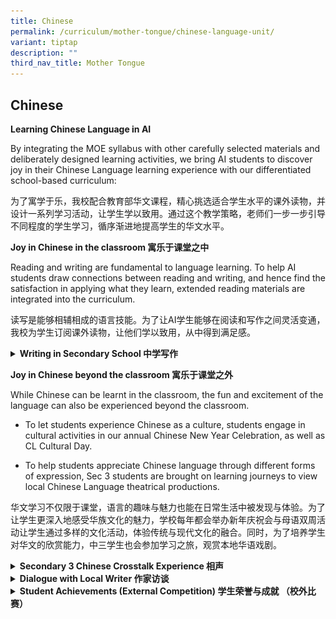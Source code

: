 ```yaml
---
title: Chinese
permalink: /curriculum/mother-tongue/chinese-language-unit/
variant: tiptap
description: ""
third_nav_title: Mother Tongue
---
```

<h2>Chinese</h2>
<p><strong>Learning Chinese Language in AI</strong>
</p>
<p>By integrating the MOE syllabus with other carefully selected materials
and deliberately designed learning activities, we bring AI students to
discover joy in their Chinese Language learning experience with our differentiated
school-based curriculum:</p>
<p>为了寓学于乐，我校配合教育部华文课程，精心挑选适合学生水平的课外读物，并设计一系列学习活动，让学生学以致用。通过这个教学策略，老师们一步一步引导不同程度的学生学习，循序渐进地提高学生的华文水平。</p>
<p><strong>Joy in Chinese in the classroom 寓乐于课堂之中</strong>
</p>
<p>Reading and writing are fundamental to language learning. To help AI students
draw connections between reading and writing, and hence find the satisfaction
in applying what they learn, extended reading materials are integrated
into the curriculum.</p>
<p>读写是能够相辅相成的语言技能。为了让AI学生能够在阅读和写作之间灵活变通，我校为学生订阅课外读物，让他们学以致用，从中得到满足感。</p>
<div data-type="detailGroup" class="isomer-accordion-group isomer-accordion isomer-accordion-white">
<details class="isomer-details">
<summary><strong>Writing in Secondary School 中学写作</strong>
</summary>
<div data-type="detailsContent" class="isomer-details-content">
<p>At secondary level, authentic learning is key in motivating students.
Writing about things around them can be a motivation too. Therefore, ZbComma
has been selected to complement writing lessons.</p>
<p>活学活用，有助于激发学生的学习兴趣。贴近生活的真实性语料，其实能够激发学生的想象力。所以，我校订阅了收录新闻时事的读物《逗号》，让学生知天下事的当儿，也学习将真人真事改编融入自己作品之中的技巧。</p>
<p></p>
<p><strong>Narrative Writing 记叙文写作</strong>
</p>
<p>As the saying goes, “teach a man to fish and you feed him for a lifetime”.
To develop AI students into confident self-regulated adults, they are guided
to evaluate oral and writing pieces throughout 4 years of Chinese Language
experience.</p>
<ul data-tight="true" class="tight">
<li>
<p>Sec 1 students: oral evaluation lessons</p>
</li>
<li>
<p>Sec 2 students: narrative writing skills Process Writing lessons</p>
</li>
<li>
<p>Sec 3 students: discursive writing skills through Process Writing lessons</p>
<p></p>
</li>
</ul>
<p>正所谓“授人以鱼，不如授之以渔”。为了提高AI学生独立思考的能力，我校教师每年都会针对不同的语文技能，培养学生自我评价的能力，增强他们使用华文华语的信心。</p>
<p>• 通过互评与自评，中一学生将学习如何评价自己的说话内容</p>
<p>• 通过过程式写作，中二学生将学习如何评价自己的记叙文</p>
<p>• 通过过程式写作，中三学生将学习如何评价自己的议论文</p>
</div>
</details>
</div>
<p><strong>Joy in Chinese beyond the classroom 寓乐于课堂之外</strong>
</p>
<p>While Chinese can be learnt in the classroom, the fun and excitement of
the language can also be experienced beyond the classroom.</p>
<ul data-tight="true" class="tight">
<li>
<p>To let students experience Chinese as a culture, students engage in cultural
activities in our annual Chinese New Year Celebration, as well as CL Cultural
Day.</p>
</li>
<li>
<p>To help students appreciate Chinese language through different forms of
expression, Sec 3 students are brought on learning journeys to view local
Chinese Language theatrical productions.</p>
</li>
</ul>
<p>华文学习不仅限于课堂，语言的趣味与魅力也能在日常生活中被发现与体验。为了让学生更深入地感受华族文化的魅力，学校每年都会举办新年庆祝会与母语双周活动让学生通过多样的文化活动，体验传统与现代文化的融合。同时，为了培养学生对华文的欣赏能力，中三学生也会参加学习之旅，观赏本地华语戏剧。</p>
<div data-type="detailGroup" class="isomer-accordion isomer-accordion-white">
<details class="isomer-details">
<summary><strong>Secondary 3 Chinese Crosstalk Experience 相声</strong>
</summary>
<div data-type="detailsContent" class="isomer-details-content">
<p></p>
<p>Our Secondary 3 Express students were immersed in the traditional art
form of Chinese culture-Cross Talk. A constant ripple of laughter and applause
from the audience punctuated the performance, which featured various issues
from the everyday lives of Singaporeans.&nbsp;</p>
<p>Rich in puns and allusions, crosstalk is delivered in a rapid bantering
style, presenting societal trends in a light-hearted manner. We hope that
this alternative form of language expression will bring the language alive
and promote students’ appreciation of the Chinese culture and the arts!</p>
<p>我校的中三快捷学生有机会沉浸在华族传统艺术相声的愉悦氛围之中。相声演员以轻松幽默的方式呈现社会民生问题，观众在欢笑中了解其道理和意义。相声诙谐轻松、用词通俗易懂、形象鲜明，让学生们获益良多。我们希望通过这种“另类”的语言呈现方式，让华语活起来，让学生轻松学习华语，并促进学生对华族文化和艺术的了解。</p>
<p></p>
<div class="isomer-image-wrapper">
<img style="width: 40%;" height="auto" width="100%" src="/images/Pic%202.jpg">
</div>
<table style="minWidth: 50px">
<colgroup>
<col>
<col>
</colgroup>
<tbody>
<tr>
<th rowspan="1" colspan="1">
<div class="isomer-image-wrapper">
<img style="width: 100%;" height="auto" width="100%" src="/images/Pic%201.jpg">
</div>
</th>
<th rowspan="1" colspan="1">
<div class="isomer-image-wrapper">
<img style="width: 100%;" height="auto" width="100%" src="/images/Pic%203.jpg">
</div>
</th>
</tr>
</tbody>
</table>
</div>
</details>
<details class="isomer-details">
<summary><strong>Dialogue with Local Writer 作家访谈</strong>
</summary>
<div data-type="detailsContent" class="isomer-details-content">
<p></p>
<p><strong>Online Dialogue with Local Writer, Ms Lin Rongchan “ 云端连线，坦抒己见”写作对话会</strong>
</p>
<p>During the circle breaker, while doing HBL, students had opportunities
to take part in the exciting online activities. Our Chinese Language Department
invited Ms Lin Rongchan, local writer and also lecturer at NIE, to have
a live conversation with us on April 24. Focusing on her new Chinese short
story, "Where are you going?" Ms Lin shared with us her source of inspiration
and the writing journey. The characters in the story resonated with many
of our AI students, and we were inspired to pay closer attention to people
in their lives. All of us were energized by the interaction and definitely
enjoyed this unique HBL experience!</p>
<p>阻断措施实施期间，学生们除了居家学习，还参加了精彩的网上活动。我校华文部在4月24日邀请本土青年作家、南洋理工大学国立教育学院讲师林容婵老师，和我们进行了一场别开生面的写作对话会。林老师声情并茂地分享了短篇小说新作《请问你要去哪里？》的缘起、构思，以及写作历程。林老师和学生充满互动，产生了感情的共鸣，也激起思维的火花。这场独特的居家学习体验后，大家都受益匪浅！</p>
</div>
</details>
<details class="isomer-details">
<summary><strong>Student Achievements (External Competition) 学生荣誉与成就 （校外比赛）</strong>
</summary>
<div data-type="detailsContent" class="isomer-details-content">
<ol data-tight="true" class="tight">
<li>
<p><strong>Zaobao Editorial Competition 全国中学编采比赛</strong>
</p>
</li>
</ol>
<p><strong><u>2025</u></strong>
</p>
<div class="iframe-wrapper">
<iframe height="569" width="960" allowfullscreen="true" frameborder="0" src="https://docs.google.com/presentation/d/e/2PACX-1vRpJ9i5OFNDLH5IF2i9-yD77fpw0Iu_CbPh-75exmek-BtfUmag_-VHgAi70Fez0_YW-8jb22-9X8gt/pubembed?start=true&amp;loop=false&amp;delayms=3000"></iframe>
</div>
<p><strong><u>2024</u></strong>
</p>
<div class="iframe-wrapper">
<iframe height="569" width="960" allowfullscreen="true" frameborder="0" src="https://docs.google.com/presentation/d/e/2PACX-1vQKWymXJsGqYBl7MWDcoOO6eTYcY6PDfc33T3gvelVBw1x5-w50_EXZLWsC2-nKYJ4MoAnuFpEJsBHh/embed?start=true&amp;loop=true&amp;delayms=3000"></iframe>
</div>
<p><strong><u>2023</u></strong>
</p>
<div class="iframe-wrapper">
<iframe height="569" width="960" allowfullscreen="true" frameborder="0" src="https://docs.google.com/presentation/d/e/2PACX-1vQJJ481Of8QDMpOzdittti-i_RH36Btr0O2HX9HjoqxUlmdjYmvYIBP8YCxGuHRTh9PYfEUXnAYEgaf/embed?start=true&amp;loop=true&amp;delayms=5000"></iframe>
</div>
<p></p>
<p><strong><u>Award Winners</u></strong>
</p>
<table style="minWidth: 150px">
<colgroup>
<col>
<col>
<col>
<col>
<col>
<col>
</colgroup>
<tbody>
<tr>
<td rowspan="1" colspan="1">
<p><strong>2025</strong>
</p>
</td>
<td rowspan="1" colspan="1">
<p>Upper Sec
<br>高年级组</p>
</td>
<td rowspan="1" colspan="1">
<p>Accomplishment Award
<br>三等奖</p>
</td>
<td rowspan="1" colspan="1">
<p>WANG YI LIN
<br>CHLOE CHIA
<br>HEE PEI YING
<br>LAU QI YUE
<br>LOW YU EN</p>
</td>
<td rowspan="1" colspan="1">
<p>王伊琳
<br>谢慜绚
<br>许沛滢
<br>刘祈玥
<br>刘妤恩</p>
</td>
<td rowspan="1" colspan="1">
<p>3 Resilience
<br>3 Resilience
<br>3 Integrity
<br>3 Integrity
<br>3 Integrity</p>
</td>
</tr>
<tr>
<td rowspan="2" colspan="1">
<p><strong>2024</strong>
</p>
</td>
<td rowspan="1" colspan="1">
<p>Lower Sec
<br>低年级组</p>
</td>
<td rowspan="1" colspan="1">
<p>Accomplishment Award
<br>三等奖</p>
</td>
<td rowspan="1" colspan="1">
<p>CHLOE CHIA
<br>WANG YI LIN
<br>WONG WEI WEN
<br>FAN RUOLA
<br>SOON YI JIA</p>
</td>
<td rowspan="1" colspan="1">
<p>谢慜绚
<br>王伊琳
<br>王偉文
<br>范若拉
<br>孙藝佳</p>
</td>
<td rowspan="1" colspan="1">
<p>2 Care
<br>2 Service
<br>2 Service
<br>2 Courage
<br>2 Gratitude</p>
</td>
</tr>
<tr>
<td rowspan="1" colspan="1">
<p>Upper Sec
<br>高年级组</p>
</td>
<td rowspan="1" colspan="1">
<p>Special Mention Award
<br>表扬奖</p>
</td>
<td rowspan="1" colspan="1">
<p>WONG WAN YAN
<br>(HUANG WANYAN)
<br>WANG XIAOYU
<br>JOELLYN YAP YANXI
<br>LAI ROU YING
<br>KOH CHING VOON</p>
</td>
<td rowspan="1" colspan="1">
<p>黄婉嫣
<br>
<br>王晓钰
<br>葉妍希
<br>赖柔颖
<br>辜靖文</p>
</td>
<td rowspan="1" colspan="1">
<p>3 Resilience
<br>
<br>3 Resilience
<br>3 Resilience
<br>3 Excellence
<br>3 Excellence</p>
</td>
</tr>
<tr>
<td rowspan="2" colspan="1">
<p><strong>2023</strong>
</p>
</td>
<td rowspan="1" colspan="1">
<p>Upper Sec
<br>高年级组</p>
</td>
<td rowspan="1" colspan="1">
<p>Special Mention Award
<br>表扬奖</p>
</td>
<td rowspan="1" colspan="1">
<p>Soo Yin Wei
<br>Chong Ning Xin
<br>Chia Min Jun
<br>New Yu Xuan
<br>Ang En Xin, Alyssa</p>
</td>
<td rowspan="1" colspan="1">
<p>苏尹唯
<br>张宁芯
<br>谢旻均
<br>梁语萱
<br>洪恩芯</p>
</td>
<td rowspan="1" colspan="1">
<p>3 Steadfastness
<br>3 Steadfastness
<br>3 Steadfastness
<br>3 Excellence
<br>3 Resilience</p>
</td>
</tr>
<tr>
<td rowspan="1" colspan="1">
<p>Lower Sec
<br>低年级组</p>
</td>
<td rowspan="1" colspan="1">
<p>Accomplishment Award
<br>二等奖</p>
</td>
<td rowspan="1" colspan="1">
<p>Wong Wan Yan
<br>(Huang Wanyan)
<br>Joellyn Yap Yanxi
<br>Lai Rou Ying
<br>Koh Ching Voon
<br>Wang Xiaoyu</p>
</td>
<td rowspan="1" colspan="1">
<p>黄婉嫣
<br>
<br>葉妍希
<br>赖柔颖
<br>辜靖文
<br>王晓钰</p>
</td>
<td rowspan="1" colspan="1">
<p>2E1
<br>
<br>2E2
<br>2E3
<br>2E3
<br>2E4</p>
</td>
</tr>
</tbody>
</table>
<p></p>
<ol start="2" data-tight="true" class="tight">
<li>
<p><strong><em>Text Recital Competition 全国中小学课文朗读比赛</em></strong>
</p>
</li>
</ol>
<p><strong><em><u>Award Winners for 2024</u></em></strong>
</p>
<table style="minWidth: 150px">
<colgroup>
<col>
<col>
<col>
<col>
<col>
<col>
</colgroup>
<tbody>
<tr>
<td rowspan="1" colspan="1">
<p><strong>Preliminary Round</strong>
</p>
</td>
<td rowspan="1" colspan="1">
<p>Lower Sec
<br>低年级组</p>
</td>
<td rowspan="1" colspan="1">
<p>BRONZE Award (Team)
<br>铜奖（团体）</p>
</td>
<td rowspan="1" colspan="1">
<p>QUEK XIN RU ISABELLE
<br>ZHU ZIQI
<br>SHI MUFENG</p>
</td>
<td rowspan="1" colspan="1">
<p>郭心如
<br>祝子棋
<br>石沐峰</p>
</td>
<td rowspan="1" colspan="1">
<p>1 Courage
<br>1 Courage
<br>1 Service</p>
</td>
</tr>
</tbody>
</table>
<p><strong><em><u>Award Winners for 2023</u></em></strong>
</p>
<table style="minWidth: 150px">
<colgroup>
<col>
<col>
<col>
<col>
<col>
<col>
</colgroup>
<tbody>
<tr>
<td rowspan="3" colspan="1">
<p><strong>Preliminary Round</strong>
</p>
</td>
<td rowspan="1" colspan="1">
<p>Lower Sec
<br>低年级组</p>
</td>
<td rowspan="1" colspan="1">
<p>GOLD Award (Individual)
<br>金奖（个人）</p>
</td>
<td rowspan="1" colspan="1">
<p>Linus Tan</p>
</td>
<td rowspan="1" colspan="1">
<p>陈嘉康</p>
</td>
<td rowspan="1" colspan="1">
<p>2T2</p>
</td>
</tr>
<tr>
<td rowspan="1" colspan="1">
<p>Lower Sec
<br>低年级组</p>
</td>
<td rowspan="1" colspan="1">
<p>SILVER Award (Team)
<br>银奖（团体）</p>
</td>
<td rowspan="1" colspan="1">
<p>Hung De Han
<br>Tang Jia Jun
<br>Heng Wei En</p>
</td>
<td rowspan="1" colspan="1">
<p>孔德翰
<br>陈佳俊
<br>邢维恩</p>
</td>
<td rowspan="1" colspan="1">
<p>2T1
<br>2T1
<br>2T1</p>
</td>
</tr>
<tr>
<td rowspan="1" colspan="1">
<p>Upper Sec
<br>高年级组</p>
</td>
<td rowspan="1" colspan="1">
<p>BRONZE Award (Team)
<br>铜奖（团体）</p>
</td>
<td rowspan="1" colspan="1">
<p>Zhang Tingrui, Terry
<br>Ong Xiang Rou
<br>Pang Xinyu</p>
</td>
<td rowspan="1" colspan="1">
<p>张庭睿
<br>王湘柔
<br>彭歆喻</p>
</td>
<td rowspan="1" colspan="1">
<p>3 Resilience
<br>3 Care
<br>3 Service</p>
</td>
</tr>
<tr>
<td rowspan="1" colspan="1">
<p><strong>Finals</strong>
</p>
</td>
<td rowspan="1" colspan="1">
<p>Lower Sec</p>
<p>低年级组</p>
</td>
<td rowspan="1" colspan="1">
<p>Special Mention Award
<br>(Individual)
<br>优秀奖（个人）</p>
</td>
<td rowspan="1" colspan="1">
<p>Linus Tan</p>
</td>
<td rowspan="1" colspan="1">
<p>陈嘉康</p>
</td>
<td rowspan="1" colspan="1">
<p>2T2</p>
</td>
</tr>
</tbody>
</table>
<div class="iframe-wrapper">
<iframe height="569" width="960" allowfullscreen="true" frameborder="0" src="https://docs.google.com/presentation/d/e/2PACX-1vS_sX8lffYGn6XOqeDkfrUODh5M3m4GBAmsHAjRulDmelsoFVzMh5vzNt7jfH40o1ANoH-zv9AKFBVr/embed?start=true&amp;loop=true&amp;delayms=3000"></iframe>
</div>
<p></p>
</div>
</details>
</div>
<p></p>